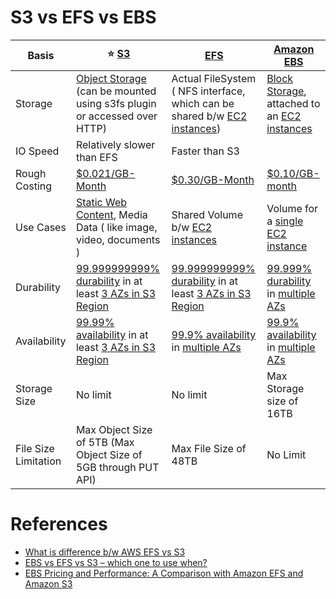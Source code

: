 
# S3 vs EFS vs EBS

| Basis                | :star: [S3](AmazonS3/Readme.md)                                                                                                                                                                    | [EFS](AmazonEFS.md)                                                                                                                                                         | [Amazon EBS](AmazonEBS.md)                                                                                                                                                  |
|----------------------|---------------------------------------------------------------------------------------------------------------------------------------------------------------------------------------------|-----------------------------------------------------------------------------------------------------------------------------------------------------------------------------|-----------------------------------------------------------------------------------------------------------------------------------------------------------------------------|
| Storage              | [Object Storage](https://en.wikipedia.org/wiki/Object_storage) (can be mounted using s3fs plugin or accessed over HTTP)                                                                     | Actual FileSystem ( NFS interface, which can be shared b/w [EC2 instances](../3_ComputeServices/AmazonEC2/Readme.md))                                                       | [Block Storage](https://www.ibm.com/in-en/topics/block-storage), attached to an [EC2 instances](../3_ComputeServices/AmazonEC2/Readme.md)                                   |
| IO Speed             | Relatively slower than EFS                                                                                                                                                                  | Faster than S3                                                                                                                                                              |
| Rough Costing        | [$0.021/GB-Month](https://aws.amazon.com/s3/pricing/)                                                                                                                                       | [$0.30/GB-Month](https://aws.amazon.com/efs/pricing/)                                                                                                                       | [$0.10/GB-month](https://aws.amazon.com/ebs/pricing/)                                                                                                                       |
| Use Cases            | [Static Web Content](../0_AWSDesigns/WPSiteCloudFront&S3.md), Media Data ( like image, video, documents )                                                                                   | Shared Volume b/w [EC2 instances](../3_ComputeServices/AmazonEC2/Readme.md)                                                                                                 | Volume for a [single EC2 instance](../3_ComputeServices/AmazonEC2/Readme.md)                                                                                                |
| Durability           | [99.999999999% durability](../../1_HLDDesignComponents/0_SystemGlossaries/Database/Durability.md) in at least [3 AZs in S3 Region](../AWS-Global-Architecture-Region-AZ.md)                 | [99.999999999% durability](../../1_HLDDesignComponents/0_SystemGlossaries/Database/Durability.md) in at least [3 AZs in S3 Region](../AWS-Global-Architecture-Region-AZ.md) | [99.999% durability](../../1_HLDDesignComponents/0_SystemGlossaries/Database/Durability.md) in [multiple AZs](../AWS-Global-Architecture-Region-AZ.md)                      |
| Availability         | [99.99% availability](../../1_HLDDesignComponents/0_SystemGlossaries/Reliability/HighAvailability.md#power-of-9s) in at least [3 AZs in S3 Region](../AWS-Global-Architecture-Region-AZ.md) | [99.9% availability](../../1_HLDDesignComponents/0_SystemGlossaries/Reliability/HighAvailability.md#power-of-9s) in [multiple AZs](../AWS-Global-Architecture-Region-AZ.md) | [99.9% availability](../../1_HLDDesignComponents/0_SystemGlossaries/Reliability/HighAvailability.md#power-of-9s) in [multiple AZs](../AWS-Global-Architecture-Region-AZ.md) |
| Storage Size         | No limit                                                                                                                                                                                    | No limit                                                                                                                                                                    | Max Storage size of 16TB                                                                                                                                                    |
| File Size Limitation | Max Object Size of 5TB (Max Object Size of 5GB through PUT API)                                                                                                                             | Max File Size of 48TB                                                                                                                                                       | No Limit                                                                                                                                                                    |

# References
- [What is difference b/w AWS EFS vs S3](https://stackoverflow.com/questions/29573142/what-is-difference-between-aws-efs-and-s3)
- [EBS vs EFS vs S3 – which one to use when?](https://www.justaftermidnight247.com/insights/ebs-efs-and-s3-when-to-use-awss-three-storage-solutions/)
- [EBS Pricing and Performance: A Comparison with Amazon EFS and Amazon S3](https://cloud.netapp.com/blog/ebs-efs-amazons3-best-cloud-storage-system)